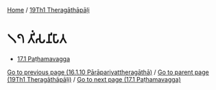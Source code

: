 
[Home](/) / [19Th1 Theragāthāpāḷi](/tipitaka/19Th1.md)

# 𑁧𑁭 𑀢𑀺𑀁𑀲𑀦𑀺𑀧𑀸𑀢

* [17.1 Paṭhamavagga](/tipitaka/19Th1/17/17.1.md)

[Go to previous page (16.1.10 Pārāpariyattheragāthā)](/tipitaka/19Th1/16/16.1/16.1.10.md) / [Go to parent page (19Th1 Theragāthāpāḷi)](/tipitaka/19Th1/0.md) / [Go to next page (17.1 Paṭhamavagga)](/tipitaka/19Th1/17/17.1.md)


